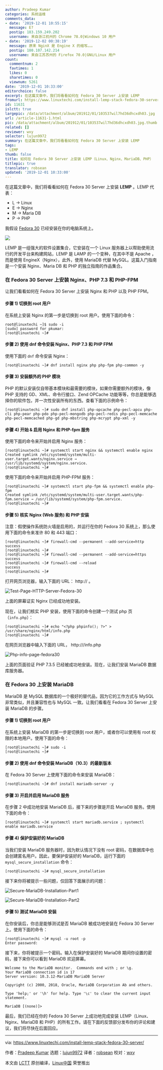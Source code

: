 ```yaml
---
author: Pradeep Kumar
categories: 系统运维
comments_data:
- date: '2019-12-01 10:55:15'
  message: E?
  postip: 183.159.249.202
  username: 来自浙江杭州的 Chrome 78.0|Windows 10 用户
- date: '2019-12-02 00:38:19'
  message: 原来 NginX 是 Engine X 的缩写。。。
  postip: 180.107.142.214
  username: 来自江苏苏州的 Firefox 70.0|GNU/Linux 用户
count:
  commentnum: 2
  favtimes: 1
  likes: 0
  sharetimes: 0
  viewnum: 5261
date: '2019-12-01 10:33:00'
editorchoice: false
excerpt: 在这篇文章中，我们将看看如何在 Fedora 30 Server 上安装 LEMP
fromurl: https://www.linuxtechi.com/install-lemp-stack-fedora-30-server/
id: 11631
islctt: true
largepic: /data/attachment/album/201912/01/103537wil7hd36dhcxdh03.jpg
url: /article-11631-1.html
pic: /data/attachment/album/201912/01/103537wil7hd36dhcxdh03.jpg.thumb.jpg
related: []
reviewer: wxy
selector: lujun9972
summary: 在这篇文章中，我们将看看如何在 Fedora 30 Server 上安装 LEMP
tags:
- LEMP
thumb: false
title: 如何在 Fedora 30 Server 上安装 LEMP（Linux、Nginx、MariaDB、PHP）
titlepic: true
translator: robsean
updated: '2019-12-01 10:33:00'
---
```


在这篇文章中，我们将看看如何在 Fedora 30 Server 上安装 **LEMP** 。LEMP 代表：


* L -> Linux
* E -> Nginx
* M -> Maria DB
* P -> PHP


我假设 [Fedora 30](https://www.linuxtechi.com/fedora-30-workstation-installation-guide/) 已经安装在你的电脑系统上。


![](/data/attachment/album/201912/01/103537wil7hd36dhcxdh03.jpg)


LEMP 是一组强大的软件设置集合，它安装在一个 Linux 服务器上以帮助使用流行的开发平台来构建网站，LEMP 是 LAMP 的一个变种，在其中不是 Apache ，而是使用 EngineX（Nginx），此外，使用 MariaDB 代替 MySQL。这篇入门指南是一个安装 Nginx、Maria DB 和 PHP 的独立指南的作品集合。


### 在 Fedora 30 Server 上安装 Nginx、PHP 7.3 和 PHP-FPM


让我们看看如何在 Fedora 30 Server 上安装 Nginx 和 PHP 以及 PHP FPM。


#### 步骤 1) 切换到 root 用户


在系统上安装 Nginx 的第一步是切换到 root 用户。使用下面的命令：



```
root@linuxtechi ~]$ sudo -i
[sudo] password for pkumar:
[root@linuxtechi ~]#
```

#### 步骤 2) 使用 dnf 命令安装 Nginx、PHP 7.3 和 PHP FPM


使用下面的 `dnf` 命令安装 Nginx：



```
[root@linuxtechi ~]# dnf install nginx php php-fpm php-common -y
```

#### 步骤 3) 安装额外的 PHP 模块


PHP 的默认安装仅自带基本模块和最需要的模块，如果你需要额外的模块，像 PHP 支持的 GD、XML、命令行接口、Zend OPCache 功能等等，你总是能够选择你的软件包，并一次性安装所有的东西。查看下面的示例命令：



```
[root@linuxtechi ~]# sudo dnf install php-opcache php-pecl-apcu php-cli php-pear php-pdo php-pecl-mongodb php-pecl-redis php-pecl-memcache php-pecl-memcached php-gd php-mbstring php-mcrypt php-xml -y
```

#### 步骤 4) 开始 & 启用 Nginx 和 PHP-fpm 服务


使用下面的命令来开始并启用 Nginx 服务：



```
[root@linuxtechi ~]# systemctl start nginx && systemctl enable nginx
Created symlink /etc/systemd/system/multi-user.target.wants/nginx.service → /usr/lib/systemd/system/nginx.service.
[root@linuxtechi ~]#
```

使用下面的命令来开始并启用 PHP-FPM 服务：



```
[root@linuxtechi ~]# systemctl start php-fpm && systemctl enable php-fpm
Created symlink /etc/systemd/system/multi-user.target.wants/php-fpm.service → /usr/lib/systemd/system/php-fpm.service.
[root@linuxtechi ~]#
```

#### 步骤 5) 核实 Nginx (Web 服务) 和 PHP 安装


注意：假使操作系统防火墙是启用的，并运行在你的 Fedora 30 系统上，那么使用下面的命令来准许 80 和 443 端口：



```
[root@linuxtechi ~]# firewall-cmd --permanent --add-service=http
success
[root@linuxtechi ~]#
[root@linuxtechi ~]# firewall-cmd --permanent --add-service=https
success
[root@linuxtechi ~]# firewall-cmd --reload
success
[root@linuxtechi ~]#
```

打开网页浏览器，输入下面的 URL： http:// 。


![Test-Page-HTTP-Server-Fedora-30](/data/attachment/album/201912/01/103342noldg8rjravdja9y.jpg)


上面的屏幕证实 Nginx 已经成功地安装。


现在，让我们核实 PHP 安装，使用下面的命令创建一个测试 php 页（`info.php`）：



```
[root@linuxtechi ~]# echo "<?php phpinfo(); ?>" > /usr/share/nginx/html/info.php
[root@linuxtechi ~]#
```

在网页浏览器中输入下面的 URL， http:///info.php


![Php-info-page-fedora30](/data/attachment/album/201912/01/103403rm25grq1ckmbb06q.jpg)


上面的页面验证 PHP 7.3.5 已经被成功地安装。现在，让我们安装 MariaDB 数据库服务器。


### 在 Fedora 30 上安装 MariaDB


MariaDB 是 MySQL 数据库的一个极好的替代品，因为它的工作方式与 MySQL 非常类似，并且兼容性也与 MySQL 一致。让我们看看在 Fedora 30 Server 上安装 MariaDB 的步骤。


#### 步骤 1) 切换到 root 用户


在系统上安装 MariaDB 的第一步是切换到 root 用户，或者你可以使用有 root 权限的本地用户。使用下面的命令：



```
[root@linuxtechi ~]# sudo -i
[root@linuxtechi ~]#
```

#### 步骤 2) 使用 dnf 命令安装 MariaDB（10.3）的最新版本


在 Fedora 30 Server 上使用下面的命令来安装 MariaDB：



```
[root@linuxtechi ~]# dnf install mariadb-server -y
```

#### 步骤 3) 开启并启用 MariaDB 服务


在步骤 2 中成功地安装 MariaDB 后，接下来的步骤是开启 MariaDB 服务。使用下面的命令：



```
[root@linuxtechi ~]# systemctl start mariadb.service ; systemctl enable mariadb.service
```

#### 步骤 4) 保护安装好的 MariaDB


当我们安装 MariaDB 服务器时，因为默认情况下没有 root 密码，在数据库中也会创建匿名用户。因此，要保护安装好的 MariaDB，运行下面的 `mysql_secure_installation` 命令：



```
[root@linuxtechi ~]# mysql_secure_installation
```

接下来你将被提示一些问题，仅回答下面展示的问题：


![Secure-MariaDB-Installation-Part1](/data/attachment/album/201912/01/103414qgdlw7lch75ggqxy.jpg)


![Secure-MariaDB-Installation-Part2](/data/attachment/album/201912/01/103416uhqsuzsuybgwbjzs.jpg)


#### 步骤 5) 测试 MariaDB 安装


在你安装后，你总是能够测试是否 MariaDB 被成功地安装在 Fedora 30 Server 上。使用下面的命令：



```
[root@linuxtechi ~]# mysql -u root -p
Enter password:
```

接下来，你将被提示一个密码。输入在保护安装好的 MariaDB 期间你设置的密码，接下来你可以看到 MariaDB 欢迎屏幕。



```
Welcome to the MariaDB monitor.  Commands end with ; or \g.
Your MariaDB connection id is 17
Server version: 10.3.12-MariaDB MariaDB Server

Copyright (c) 2000, 2018, Oracle, MariaDB Corporation Ab and others.

Type 'help;' or '\h' for help. Type '\c' to clear the current input statement.

MariaDB [(none)]>
```

最后，我们已经在你的 Fedora 30 Server 上成功地完成安装 LEMP（Linux、Nginx、MariaDB 和 PHP）的所有工作。请在下面的反馈部分发布你的评论和建议，我们将尽快在后面回应。




---


via: <https://www.linuxtechi.com/install-lemp-stack-fedora-30-server/>


作者：[Pradeep Kumar](https://www.linuxtechi.com/author/pradeep/) 选题：[lujun9972](https://github.com/lujun9972) 译者：[robsean](https://github.com/robsean) 校对：[wxy](https://github.com/wxy)


本文由 [LCTT](https://github.com/LCTT/TranslateProject) 原创编译，[Linux中国](https://linux.cn/) 荣誉推出